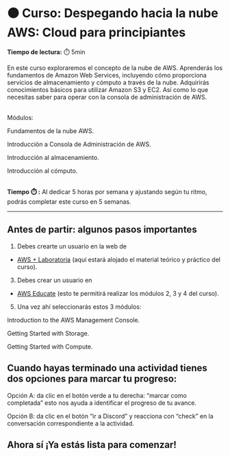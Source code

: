 # ⚫ Curso: Despegando hacia la nube AWS: Cloud para principiantes


**Tiempo de lectura:** ⏱️️️ 5min


<!-- El siguiente bloque de comentario se usa también  para mostrar un preview o resumen del program, skill o module en thumbnails de FE (por ejemplo) -->
<!-- preview:start -->
<p>En este curso exploraremos el concepto de la nube de AWS. Aprenderás los fundamentos de Amazon Web Services, incluyendo cómo proporciona servicios de almacenamiento y cómputo a través de la nube. Adquirirás conocimientos básicos para utilizar Amazon S3 y EC2. Así como lo que necesitas saber para operar con la consola de administración de AWS.</p>
<p><br>Módulos:
<p>Fundamentos de la nube AWS.</p>
<p>Introducción a Consola de Administración de AWS.</p>
<p>Introducción al almacenamiento.</p>
<p>Introducción al cómputo.
</p>
<p><br><b>Tiempo ⏱️️ :</b> Al dedicar 5 horas por semana y ajustando según tu ritmo, podrás completar este curso en 5 semanas.</p>
<!-- preview:end -->

---

## Antes de partir: algunos pasos importantes
1. Debes crearte un usuario en la web de

- [AWS + Laboratoria](https://aws-laboratoria.ontidwit.com/#/login?returnUrl=%2Fcontent-items%3Fid%3Db9579974-ca31-4f23-8c9f-1ce317485dcd%26b%3Db.a7c3ebaf3cec4fb3ac9df61e33abafbd.z%26lpid%3D881e76d7-724c-4cae-a722-55b91f49367f%26campaignId) (aquí estará alojado el material teórico y práctico del curso).

3. Debes crear un usuario en
- [AWS Educate](https://www.awseducate.com/registration/s/?language=en_US) (esto te permitirá realizar los módulos 2, 3 y 4 del curso).

5. Una vez ahí seleccionarás estos 3 módulos:
</p>Introduction to the AWS Management Console.</p>
</p>Getting Started with Storage.</p>
</p>Getting Started with Compute.</p>




## Cuando hayas terminado una actividad tienes dos opciones para marcar tu progreso:
</p>Opción A: da clic en el botón verde a tu derecha: “marcar como completada” esto nos ayuda a identificar  el progreso de tu avance.</p>
</p>Opción B: da clic en el botón “ir a Discord” y reacciona con “check” en la conversación correspondiente a la actividad.</p>

## Ahora sí ¡Ya estás lista para comenzar!

